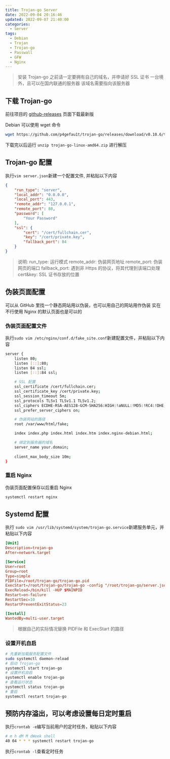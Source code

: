 ```yaml
---
title: Trojan-go Server
date: 2022-09-04 20:16:46
updated: 2022-09-07 21:40:00
categories:
  - Server
tags:
  - Debian
  - Trojan
  - Trojan-go
  - Passwall
  - GFW
  - Nginx
---
```


<div class="warning">

> 安装 Trojan-go 之前请一定要拥有自己的域名，并申请好 SSL 证书
> 一台境外，且可以在国内联通的服务器
> 该域名需要指向该服务器

</div>

## 下载 Trojan-go

前往项目的 [github-releases](https://github.com/p4gefau1t/trojan-go/releases) 页面下载最新版

Debian 可以使用 wget 命令

```bash
wget https://github.com/p4gefau1t/trojan-go/releases/download/v0.10.6/trojan-go-linux-amd64.zip
```

下载完以后运行 `unzip trojan-go-linux-amd64.zip` 进行解压

## Trojan-go 配置

执行`vim server.json`新建一个配置文件, 并粘贴以下内容

```json
{
    "run_type": "server",
    "local_addr": "0.0.0.0",
    "local_port": 443,
    "remote_addr": "127.0.0.1",
    "remote_port": 80,
    "password": [
        "Your Password"
    ],
    "ssl": {
        "cert": "/cert/fullchain.cer",
        "key": "/cert/private.key",
        "fallback_port": 84
    }
}
```

<div class="info">

> 说明:
> run_type: 运行模式
> remote_addr: 伪装网页地址
> remote_port: 伪装网页的端口
> fallback_port: 遇到非 Https 的协议，将其代理到该端口处理
> cert&key: SSL 证书存放的位置

</div>

## 伪装页面配置

可以从 GitHub 里找一个静态网站用以伪装，也可以用自己的网站用作伪装
实在不行使用 Nginx 的默认页面也是可以的

### 伪装页面配置文件

执行`sudo vim /etc/nginx/conf.d/fake_site.conf`新建配置文件，并粘贴以下内容

```bash
server {
    listen 80;
    listen [::]:80;
    listen 84 ssl;
    listen [::]:84 ssl;

    # SSL 配置
    ssl_certificate /cert/fullchain.cer;
    ssl_certificate_key /cert/private.key;
    ssl_session_timeout 5m;
    ssl_protocols TLSv1 TLSv1.1 TLSv1.2;
    ssl_ciphers ECDHE-RSA-AES128-GCM-SHA256:HIGH:!aNULL:!MD5:!RC4:!DHE;
    ssl_prefer_server_ciphers on;

    # 伪装网站的路径
    root /var/www/html/fake;

    index index.php index.html index.htm index.nginx-debian.html;

    # 绑定到服务器的域名
    server_name your.domain;
 
    client_max_body_size 10m;
}
```

### 重启 Nginx

伪装页面配置保存以后重启 Nginx

```bash
systemctl restart nginx
```

## Systemd 配置

执行 `sudo vim /usr/lib/systemd/system/trojan-go.service`新建服务单元，并粘贴以下内容

```conf
[Unit]
Description=trojan-go
After=network.target

[Service]
User=root
Group=root
Type=simple
PIDFile=/root/trojan-go/trojan-go.pid
ExecStart=/root/trojan-go/trojan-go -config "/root/trojan-go/server.json"
ExecReload=/bin/kill -HUP $MAINPID
Restart=on-failure
RestartSec=10
RestartPreventExitStatus=23

[Install]
WantedBy=multi-user.target
```

<div class="info">

> 根据自己的实际情况替换 PIDFile 和 ExecStart 的路径

</div>

### 设置开机自启

```bash
# 先重新加载服务配置文件
sudo systemctl daemon-reload
# 启动 Trojan-go
systemctl start trojan-go
# 设置开机自启
systemctl enable trojan-go
# 查看运行状态
systemctl status trojan-go
# 重启
systemctl restart trojan-go
```

## 预防内存溢出，可以考虑设置每日定时重启

执行`crontab -e`编写当前用户的定时任务，粘贴以下内容

```bash
# m h dM M dWeek shell
40 04 * * * systemctl restart trojan-go
```

执行`crontab -l`查看定时任务